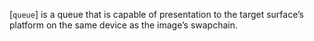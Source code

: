 [`queue`] is a queue that is capable of presentation to the target
surface’s platform on the same device as the image’s swapchain.